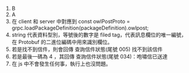 1. B
2. A
3. 在 client 和 server 中對應到 const owlPostProto = grpc.loadPackageDefinition(packageDefinition).owlpost;
4. string 代表資料型別，等號後的數字是 filed tag，代表訊息欄位的唯一編號，在 Protobuf 的二進位編碼中用來識別欄位。
5. 若是找不到信件，則會回傳 查詢信件狀態(尾號 005) 找不到該信件
6. 若是最後一碼為 4 ，其回傳 查詢信件狀態(尾號 034)：咆嘯信已送達
7. 在 js 中不會發生任何事，執行上也沒問題。